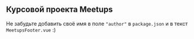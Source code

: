## Курсовой проекта Meetups

Не забудьте добавить своё имя в поле `"author"` в `package.json` и в текст `MeetupsFooter.vue` :)
